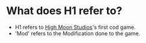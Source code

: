 # What does H1 refer to?

* H1 refers to [High Moon Studios](https://en.wikipedia.org/wiki/High_Moon_Studios)'s first cod game.
* 'Mod' refers to the Modification done to the game.